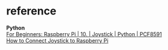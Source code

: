 # reference

**Python**  
[For Beginners: Raspberry Pi | 10. | Joystick | Python | PCF8591](https://www.youtube.com/watch?v=FpWj8RFImgs)  
[How to Connect Joystick to Raspberry Pi](https://embeddedcircuits.com/raspberry-pi/tutorial/how-to-connect-joystick-to-raspberry-pi)  
